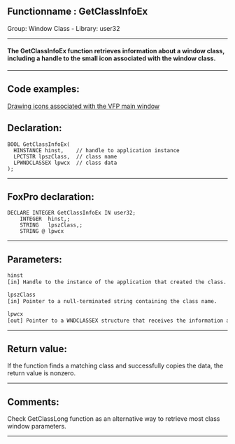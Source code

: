 <link rel="stylesheet" type="text/css" href="../../css/win32api.css">  
<link rel="stylesheet" href="https://cdnjs.cloudflare.com/ajax/libs/font-awesome/4.7.0/css/font-awesome.min.css">

## Functionname : GetClassInfoEx
Group: Window Class - Library: user32    
***  


#### The GetClassInfoEx function retrieves information about a window class, including a handle to the small icon associated with the window class.
***  


## Code examples:
[Drawing icons associated with the VFP main window](../../samples/sample_202.md)  

## Declaration:
```foxpro  
BOOL GetClassInfoEx(
  HINSTANCE hinst,    // handle to application instance
  LPCTSTR lpszClass,  // class name
  LPWNDCLASSEX lpwcx  // class data
);  
```  
***  


## FoxPro declaration:
```foxpro  
DECLARE INTEGER GetClassInfoEx IN user32;
	INTEGER  hinst,;
	STRING   lpszClass,;
	STRING @ lpwcx  
```  
***  


## Parameters:
```txt  
hinst
[in] Handle to the instance of the application that created the class. To retrieve information about classes defined by the system (such as buttons or list boxes), set this parameter to NULL.

lpszClass
[in] Pointer to a null-terminated string containing the class name.

lpwcx
[out] Pointer to a WNDCLASSEX structure that receives the information about the class.  
```  
***  


## Return value:
If the function finds a matching class and successfully copies the data, the return value is nonzero.  
***  


## Comments:
Check GetClassLong function as an alternative way to retrieve most class window parameters.  
  
***  

